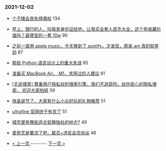 ### 2021-12-02 
- [个子矮会丧失择偶权](https://www.v2ex.com/t/819569) 134
- [早上，银行的人，叫我发身份证给他，让我买全套人民币大全，这个有收藏价值吗？最便宜的一套 10w](https://www.v2ex.com/t/819446) 90
- [之前一直用 apple music，今天换到了 spotify，才发现，原来 am 真的挺差劲](https://www.v2ex.com/t/819457) 87
- [那些 Python 语言设计上的重大失误](https://www.v2ex.com/t/819432) 65
- [准备买 MacBook Air， M1，求用过的人建议](https://www.v2ex.com/t/819511) 61
- [[无追搜索] 尊重用户隐私权的搜索引擎，我们不追踪你，给你安心的隐私搜索， 欢迎大家拍砖](https://www.v2ex.com/t/819378) 59
- [快圣诞节了，大家有什么小众好玩的礼物推荐](https://www.v2ex.com/t/819498) 51
- [ultrafine 官网终于有货了](https://www.v2ex.com/t/819407) 51
- [城市里有哪些适合安静独处的地方?](https://www.v2ex.com/t/819455) 49
- [爱奇艺是要凉了吧，裁员+违反会员协议](https://www.v2ex.com/t/819518) 46 

- [ < 上一页 ](https://github.com/able8/v2ex-hot-record/blob/master/2021-12-01.md) -------- [ 下一页 > ](https://github.com/able8/v2ex-hot-record/blob/master/2021-12-03.md)